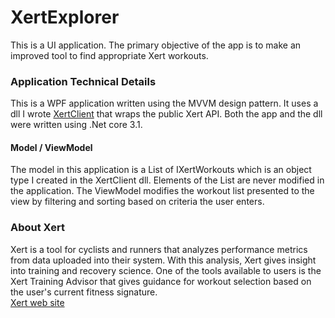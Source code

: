 # XertExplorer
This is a UI application. The primary objective of the app is to make an improved tool to find appropriate Xert workouts. 

### Application Technical Details
This is a WPF application written using the MVVM design pattern. It uses a dll I wrote [XertClient](https://github.com/ccuddohy/XertClient) that wraps the public
Xert API. Both the app and the dll were written using .Net core 3.1. 

#### Model / ViewModel
The model in this application is a List of IXertWorkouts which is an object type I created in the XertClient dll. Elements of the List are never modified in the application. The ViewModel modifies the workout list presented to the view by filtering and sorting based on criteria the user enters. 

### About Xert
Xert is a tool for cyclists and runners that analyzes performance metrics from data uploaded into their system. With this analysis, Xert gives insight into training and recovery science. One of the tools  available to users is the Xert Training Advisor that gives guidance for workout selection based on the user's current fitness signature.   
[Xert web site](https://www.xertonline.com/)



